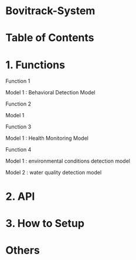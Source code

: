 # Bovitrack-System

# Table of Contents

# 1. Functions
Function 1

Model 1 : Behavioral Detection Model

Function 2

Model 1

Function 3

Model 1 : Health Monitoring Model

Function 4

Model 1 : environmental conditions detection model

Model 2 : water quality detection model

# 2. API
# 3. How to Setup
# Others
